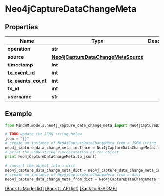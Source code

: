 # Neo4jCaptureDataChangeMeta


## Properties
Name | Type | Description | Notes
------------ | ------------- | ------------- | -------------
**operation** | **str** |  | 
**source** | [**Neo4jCaptureDataChangeMetaSource**](Neo4jCaptureDataChangeMetaSource.md) |  | 
**timestamp** | **int** |  | 
**tx_event_id** | **int** |  | 
**tx_events_count** | **int** |  | 
**tx_id** | **int** |  | 
**username** | **str** |  | 

## Example

```python
from MindWM.models.neo4j_capture_data_change_meta import Neo4jCaptureDataChangeMeta

# TODO update the JSON string below
json = "{}"
# create an instance of Neo4jCaptureDataChangeMeta from a JSON string
neo4j_capture_data_change_meta_instance = Neo4jCaptureDataChangeMeta.from_json(json)
# print the JSON string representation of the object
print Neo4jCaptureDataChangeMeta.to_json()

# convert the object into a dict
neo4j_capture_data_change_meta_dict = neo4j_capture_data_change_meta_instance.to_dict()
# create an instance of Neo4jCaptureDataChangeMeta from a dict
neo4j_capture_data_change_meta_from_dict = Neo4jCaptureDataChangeMeta.from_dict(neo4j_capture_data_change_meta_dict)
```
[[Back to Model list]](../README.md#documentation-for-models) [[Back to API list]](../README.md#documentation-for-api-endpoints) [[Back to README]](../README.md)


